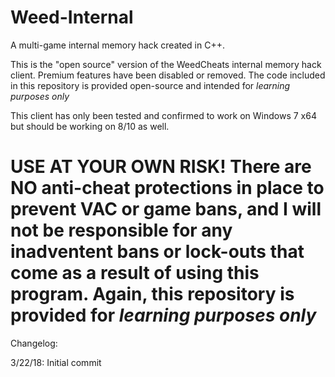 # Weed-Internal
A multi-game internal memory hack created in C++.

This is the "open source" version of the WeedCheats internal memory hack client. 
Premium features have been disabled or removed. The code included in this repository is provided open-source and intended for *learning purposes only* 

This client has only been tested and confirmed to work on Windows 7 x64 but should be working on 8/10 as well. 

# USE AT YOUR OWN RISK! There are NO anti-cheat protections in place to prevent VAC or game bans, and I will not be responsible for any inadventent bans or lock-outs that come as a result of using this program. Again, this repository is provided for *learning purposes only*

Changelog:

3/22/18: Initial commit
